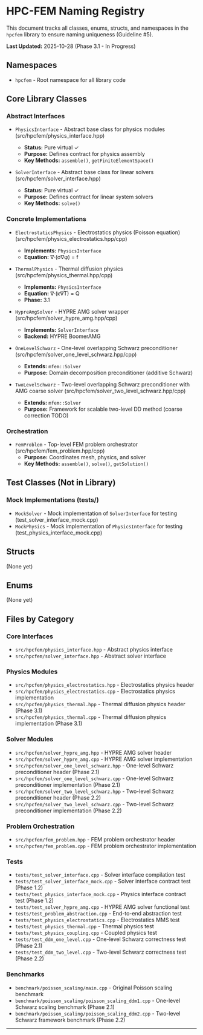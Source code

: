# HPC-FEM Naming Registry

This document tracks all classes, enums, structs, and namespaces in the `hpcfem` library to ensure naming uniqueness (Guideline #5).

**Last Updated:** 2025-10-28 (Phase 3.1 - In Progress)

## Namespaces

- `hpcfem` - Root namespace for all library code

## Core Library Classes

### Abstract Interfaces

- `PhysicsInterface` - Abstract base class for physics modules (src/hpcfem/physics_interface.hpp)
  - **Status:** Pure virtual ✓
  - **Purpose:** Defines contract for physics assembly
  - **Key Methods:** `assemble()`, `getFiniteElementSpace()`
  
- `SolverInterface` - Abstract base class for linear solvers (src/hpcfem/solver_interface.hpp)
  - **Status:** Pure virtual ✓
  - **Purpose:** Defines contract for linear system solvers
  - **Key Methods:** `solve()`

### Concrete Implementations

- `ElectrostaticsPhysics` - Electrostatics physics (Poisson equation) (src/hpcfem/physics_electrostatics.hpp/cpp)
  - **Implements:** `PhysicsInterface`
  - **Equation:** ∇·(σ∇φ) = f

- `ThermalPhysics` - Thermal diffusion physics (src/hpcfem/physics_thermal.hpp/cpp)
  - **Implements:** `PhysicsInterface`
  - **Equation:** ∇·(κ∇T) = Q
  - **Phase:** 3.1
  
- `HypreAmgSolver` - HYPRE AMG solver wrapper (src/hpcfem/solver_hypre_amg.hpp/cpp)
  - **Implements:** `SolverInterface`
  - **Backend:** HYPRE BoomerAMG

- `OneLevelSchwarz` - One-level overlapping Schwarz preconditioner (src/hpcfem/solver_one_level_schwarz.hpp/cpp)
  - **Extends:** `mfem::Solver`
  - **Purpose:** Domain decomposition preconditioner (additive Schwarz)

- `TwoLevelSchwarz` - Two-level overlapping Schwarz preconditioner with AMG coarse solver (src/hpcfem/solver_two_level_schwarz.hpp/cpp)
  - **Extends:** `mfem::Solver`
  - **Purpose:** Framework for scalable two-level DD method (coarse correction TODO)

### Orchestration

- `FemProblem` - Top-level FEM problem orchestrator (src/hpcfem/fem_problem.hpp/cpp)
  - **Purpose:** Coordinates mesh, physics, and solver
  - **Key Methods:** `assemble()`, `solve()`, `getSolution()`

## Test Classes (Not in Library)

### Mock Implementations (tests/)

- `MockSolver` - Mock implementation of `SolverInterface` for testing (test_solver_interface_mock.cpp)
- `MockPhysics` - Mock implementation of `PhysicsInterface` for testing (test_physics_interface_mock.cpp)

## Structs

(None yet)

## Enums

(None yet)

## Files by Category

### Core Interfaces
- `src/hpcfem/physics_interface.hpp` - Abstract physics interface
- `src/hpcfem/solver_interface.hpp` - Abstract solver interface

### Physics Modules
- `src/hpcfem/physics_electrostatics.hpp` - Electrostatics physics header
- `src/hpcfem/physics_electrostatics.cpp` - Electrostatics physics implementation
- `src/hpcfem/physics_thermal.hpp` - Thermal diffusion physics header (Phase 3.1)
- `src/hpcfem/physics_thermal.cpp` - Thermal diffusion physics implementation (Phase 3.1)

### Solver Modules
- `src/hpcfem/solver_hypre_amg.hpp` - HYPRE AMG solver header
- `src/hpcfem/solver_hypre_amg.cpp` - HYPRE AMG solver implementation
- `src/hpcfem/solver_one_level_schwarz.hpp` - One-level Schwarz preconditioner header (Phase 2.1)
- `src/hpcfem/solver_one_level_schwarz.cpp` - One-level Schwarz preconditioner implementation (Phase 2.1)
- `src/hpcfem/solver_two_level_schwarz.hpp` - Two-level Schwarz preconditioner header (Phase 2.2)
- `src/hpcfem/solver_two_level_schwarz.cpp` - Two-level Schwarz preconditioner implementation (Phase 2.2)

### Problem Orchestration
- `src/hpcfem/fem_problem.hpp` - FEM problem orchestrator header
- `src/hpcfem/fem_problem.cpp` - FEM problem orchestrator implementation

### Tests
- `tests/test_solver_interface.cpp` - Solver interface compilation test
- `tests/test_solver_interface_mock.cpp` - Solver interface contract test (Phase 1.2)
- `tests/test_physics_interface_mock.cpp` - Physics interface contract test (Phase 1.2)
- `tests/test_solver_hypre_amg.cpp` - HYPRE AMG solver functional test
- `tests/test_problem_abstraction.cpp` - End-to-end abstraction test
- `tests/test_physics_electrostatics.cpp` - Electrostatics MMS test
- `tests/test_physics_thermal.cpp` - Thermal physics test
- `tests/test_physics_coupling.cpp` - Coupled physics test
- `tests/test_ddm_one_level.cpp` - One-level Schwarz correctness test (Phase 2.1)
- `tests/test_ddm_two_level.cpp` - Two-level Schwarz correctness test (Phase 2.2)

### Benchmarks
- `benchmark/poisson_scaling/main.cpp` - Original Poisson scaling benchmark
- `benchmark/poisson_scaling/poisson_scaling_ddm1.cpp` - One-level Schwarz scaling benchmark (Phase 2.1)
- `benchmark/poisson_scaling/poisson_scaling_ddm2.cpp` - Two-level Schwarz framework benchmark (Phase 2.2)

---
